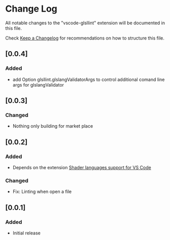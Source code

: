 # Change Log

All notable changes to the "vscode-glsllint" extension will be documented in this file.

Check [Keep a Changelog](http://keepachangelog.com/) for recommendations on how to structure this file.

## [0.0.4]

### Added

- add Option glsllint.glslangValidatorArgs to control additional comand line args for glslangValidator

## [0.0.3]

### Changed

- Nothing only building for market place

## [0.0.2]

### Added

- Depends on the extension [Shader languages support for VS Code](https://marketplace.visualstudio.com/items?itemName=slevesque.shader)

### Changed

- Fix: Linting when open a file

## [0.0.1]

### Added

- Initial release
